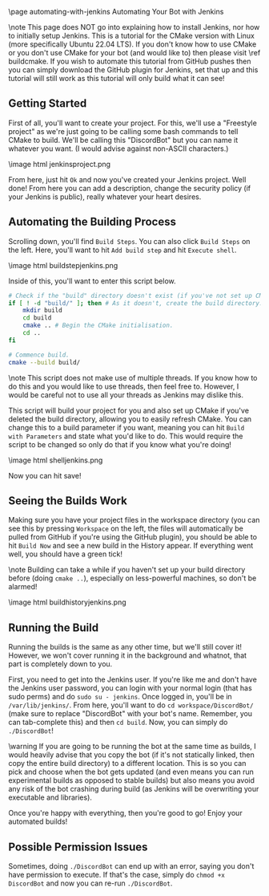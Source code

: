 \page automating-with-jenkins Automating Your Bot with Jenkins

\note This page does NOT go into explaining how to install Jenkins, nor how to initially setup Jenkins. This is a tutorial for the CMake version with Linux (more specifically Ubuntu 22.04 LTS). If you don't know how to use CMake or you don't use CMake for your bot (and would like to) then please visit \ref buildcmake. If you wish to automate this tutorial from GitHub pushes then you can simply download the GitHub plugin for Jenkins, set that up and this tutorial will still work as this tutorial will only build what it can see!

## Getting Started

First of all, you'll want to create your project. For this, we'll use a "Freestyle project" as we're just going to be calling some bash commands to tell CMake to build. We'll be calling this "DiscordBot" but you can name it whatever you want. (I would advise against non-ASCII characters.)

\image html jenkinsproject.png

From here, just hit `Ok` and now you've created your Jenkins project. Well done! From here you can add a description, change the security policy (if your Jenkins is public), really whatever your heart desires.

## Automating the Building Process

Scrolling down, you'll find `Build Steps`. You can also click `Build Steps` on the left. Here, you'll want to hit `Add build step` and hit `Execute shell`.

\image html buildstepjenkins.png

Inside of this, you'll want to enter this script below.

~~~~~~~~~~bash
# Check if the "build" directory doesn't exist (if you've not set up CMake or deleted its content).
if [ ! -d "build/" ]; then # As it doesn't, create the build directory.
	mkdir build
	cd build
	cmake .. # Begin the CMake initialisation.
	cd ..
fi

# Commence build.
cmake --build build/
~~~~~~~~~~

\note This script does not make use of multiple threads. If you know how to do this and you would like to use threads, then feel free to. However, I would be careful not to use all your threads as Jenkins may dislike this.

This script will build your project for you and also set up CMake if you've deleted the build directory, allowing you to easily refresh CMake. You can change this to a build parameter if you want, meaning you can hit `Build with Parameters` and state what you'd like to do. This would require the script to be changed so only do that if you know what you're doing!

\image html shelljenkins.png

Now you can hit save!

## Seeing the Builds Work

Making sure you have your project files in the workspace directory (you can see this by pressing `Workspace` on the left, the files will automatically be pulled from GitHub if you're using the GitHub plugin), you should be able to hit `Build Now` and see a new build in the History appear. If everything went well, you should have a green tick!

\note Building can take a while if you haven't set up your build directory before (doing `cmake ..`), especially on less-powerful machines, so don't be alarmed!

\image html buildhistoryjenkins.png

## Running the Build

Running the builds is the same as any other time, but we'll still cover it! However, we won't cover running it in the background and whatnot, that part is completely down to you.

First, you need to get into the Jenkins user. If you're like me and don't have the Jenkins user password, you can login with your normal login (that has sudo perms) and do `sudo su - jenkins`. Once logged in, you'll be in `/var/lib/jenkins/`. From here, you'll want to do `cd workspace/DiscordBot/` (make sure to replace "DiscordBot" with your bot's name. Remember, you can tab-complete this) and then `cd build`. Now, you can simply do `./DiscordBot`!

\warning If you are going to be running the bot at the same time as builds, I would heavily advise that you copy the bot (if it's not statically linked, then copy the entire build directory) to a different location. This is so you can pick and choose when the bot gets updated (and even means you can run experimental builds as opposed to stable builds) but also means you avoid any risk of the bot crashing during build (as Jenkins will be overwriting your executable and libraries).

Once you're happy with everything, then you're good to go! Enjoy your automated builds!

## Possible Permission Issues

Sometimes, doing `./DiscordBot` can end up with an error, saying you don't have permission to execute. If that's the case, simply do `chmod +x DiscordBot` and now you can re-run `./DiscordBot`.